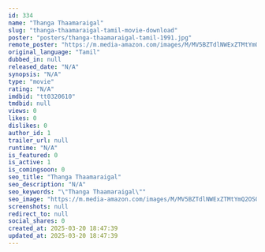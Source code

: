 ```yaml
---
id: 334
name: "Thanga Thaamaraigal"
slug: "thanga-thaamaraigal-tamil-movie-download"
poster: "posters/thanga-thaamaraigal-tamil-1991.jpg"
remote_poster: "https://m.media-amazon.com/images/M/MV5BZTdlNWExZTMtYmQ2OS00OTEwLTgzNmQtN2U1ZjIxMmU0NDNlXkEyXkFqcGdeQXVyMjA4OTI5NDQ@._V1_SX300.jpg"
original_language: "Tamil"
dubbed_in: null
released_date: "N/A"
synopsis: "N/A"
type: "movie"
rating: "N/A"
imdbid: "tt0320610"
tmdbid: null
views: 0
likes: 0
dislikes: 0
author_id: 1
trailer_url: null
runtime: "N/A"
is_featured: 0
is_active: 1
is_comingsoon: 0
seo_title: "Thanga Thaamaraigal"
seo_description: "N/A"
seo_keywords: "\"Thanga Thaamaraigal\""
seo_image: "https://m.media-amazon.com/images/M/MV5BZTdlNWExZTMtYmQ2OS00OTEwLTgzNmQtN2U1ZjIxMmU0NDNlXkEyXkFqcGdeQXVyMjA4OTI5NDQ@._V1_SX300.jpg"
screenshots: null
redirect_to: null
social_shares: 0
created_at: 2025-03-20 18:47:39
updated_at: 2025-03-20 18:47:39
---
```


